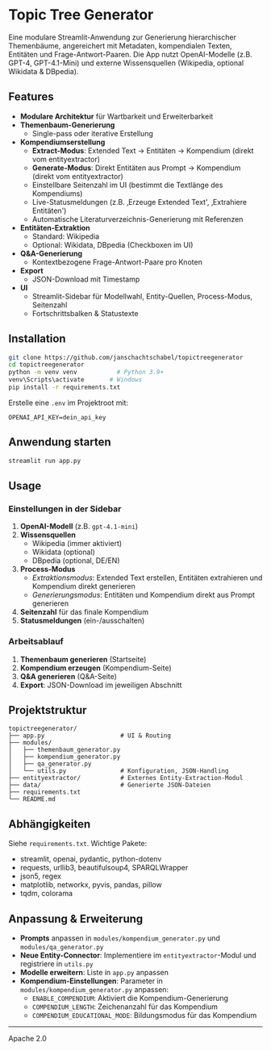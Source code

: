 # Topic Tree Generator

Eine modulare Streamlit-Anwendung zur Generierung hierarchischer Themenbäume, angereichert mit Metadaten, kompendialen Texten, Entitäten und Frage-Antwort-Paaren. Die App nutzt OpenAI-Modelle (z.B. GPT-4, GPT-4.1-Mini) und externe Wissensquellen (Wikipedia, optional Wikidata & DBpedia).

## Features

- **Modulare Architektur** für Wartbarkeit und Erweiterbarkeit
- **Themenbaum-Generierung**
  - Single-pass oder iterative Erstellung
- **Kompendiumserstellung**
  - **Extract-Modus**: Extended Text → Entitäten → Kompendium (direkt vom entityextractor)
  - **Generate-Modus**: Direkt Entitäten aus Prompt → Kompendium (direkt vom entityextractor)
  - Einstellbare Seitenzahl im UI (bestimmt die Textlänge des Kompendiums)
  - Live-Statusmeldungen (z.B. ‚Erzeuge Extended Text', ‚Extrahiere Entitäten')
  - Automatische Literaturverzeichnis-Generierung mit Referenzen
- **Entitäten-Extraktion**
  - Standard: Wikipedia
  - Optional: Wikidata, DBpedia (Checkboxen im UI)
- **Q&A-Generierung**
  - Kontextbezogene Frage-Antwort-Paare pro Knoten
- **Export**
  - JSON-Download mit Timestamp
- **UI**
  - Streamlit-Sidebar für Modellwahl, Entity-Quellen, Process-Modus, Seitenzahl
  - Fortschrittsbalken & Statustexte

## Installation

```bash
git clone https://github.com/janschachtschabel/topictreegenerator
cd topictreegenerator
python -m venv venv           # Python 3.9+
venv\Scripts\activate       # Windows
pip install -r requirements.txt
```

Erstelle eine `.env` im Projektroot mit:
```
OPENAI_API_KEY=dein_api_key
```

## Anwendung starten

```bash
streamlit run app.py
```

## Usage

### Einstellungen in der Sidebar

1. **OpenAI-Modell** (z.B. `gpt-4.1-mini`)
2. **Wissensquellen**
   - Wikipedia (immer aktiviert)
   - Wikidata (optional)
   - DBpedia (optional, DE/EN)
3. **Process-Modus**
   - *Extraktionsmodus*: Extended Text erstellen, Entitäten extrahieren und Kompendium direkt generieren
   - *Generierungsmodus*: Entitäten und Kompendium direkt aus Prompt generieren
4. **Seitenzahl** für das finale Kompendium
5. **Statusmeldungen** (ein-/ausschalten)

### Arbeitsablauf

1. **Themenbaum generieren** (Startseite)
2. **Kompendium erzeugen** (Kompendium-Seite)
3. **Q&A generieren** (Q&A-Seite)
4. **Export**: JSON-Download im jeweiligen Abschnitt

## Projektstruktur

```
topictreegenerator/
├── app.py                     # UI & Routing
├── modules/
│   ├── themenbaum_generator.py
│   ├── kompendium_generator.py
│   ├── qa_generator.py
│   └── utils.py               # Konfiguration, JSON-Handling
├── entityextractor/           # Externes Entity-Extraction-Modul
├── data/                      # Generierte JSON-Dateien
├── requirements.txt
└── README.md
```

## Abhängigkeiten

Siehe `requirements.txt`. Wichtige Pakete:

- streamlit, openai, pydantic, python-dotenv
- requests, urllib3, beautifulsoup4, SPARQLWrapper
- json5, regex
- matplotlib, networkx, pyvis, pandas, pillow
- tqdm, colorama

## Anpassung & Erweiterung

- **Prompts** anpassen in `modules/kompendium_generator.py` und `modules/qa_generator.py`
- **Neue Entity-Connector**: Implementiere im `entityextractor`-Modul und registriere in `utils.py`
- **Modelle erweitern**: Liste in `app.py` anpassen
- **Kompendium-Einstellungen**: Parameter in `modules/kompendium_generator.py` anpassen:
  - `ENABLE_COMPENDIUM`: Aktiviert die Kompendium-Generierung
  - `COMPENDIUM_LENGTH`: Zeichenanzahl für das Kompendium
  - `COMPENDIUM_EDUCATIONAL_MODE`: Bildungsmodus für das Kompendium

---

Apache 2.0
